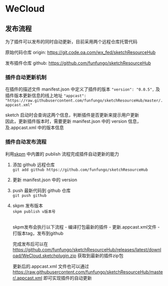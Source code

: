 # WeCloud

## 发布流程

为了插件可以发布的同时自动更新，目前采用两个远程仓库托管代码

原始代码仓库
origin: https://git.code.oa.com/wx_fed/sketchResourceHub

发布插件仓库
github: https://github.com/funfungo/sketchResourceHub

### 插件自动更新机制

在插件的描述文件 manifest.json 中定义了插件的版本
`"version": "0.0.5",`
及插件版本更新信息的线上地址
`"appcast": "https://raw.githubusercontent.com/funfungo/sketchResourceHub/master/.appcast.xml"`

sketch 启动时会查询这两个信息，判断插件是否更新来提示用户更新<br>
因此，更新插件版本时，需要更新 manifest.json 中的 version 信息，及.appcast.xml 中的版本信息

### 插件自动发布流程

利用[skpm](https://github.com/skpm/skpm) 中内置的 publish 流程完成插件自动更新的能力

1. 添加 github 远程仓库<br>
   `git add github https://github.com/funfungo/sketchResourceHub`

2. 更新 manifest.json 中的 version

3. push 最新代码到 github 仓库<br>
   `git push github`

4. skpm 发布版本<br>
   `skpm publish v版本号`

      <br>
      skpm发布会执行以下流程
      - 编译打包最新的插件
      - 更新.appcast.xml文件
      - 打版本tag，发布到github

   完成发布后可以在
   https://github.com/funfungo/sketchResourceHub/releases/latest/download/WeCloud.sketchplugin.zip
   获取到最新的插件zip包

   更新后的.appcast.xml 文件也可以通过
   https://raw.githubusercontent.com/funfungo/sketchResourceHub/master/.appcast.xml
   即可实现插件的自动更新
